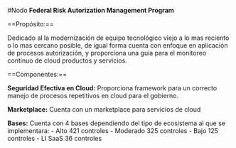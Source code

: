 #Nodo 
**Federal Risk Autorization Management Program**

==Propósito:==

Dedicado al la modernización de equipo tecnológico viejo a lo mas reciento o lo mas cercano posible, de igual forma cuenta con enfoque en aplicación de procesos autorización, y proporciona una guía para el monitoreo continuo de cloud productos y servicios.

==Componentes:==

**Seguridad Efectiva en Cloud:** Proporciona framework para un correcto manejo de procesos repetitivos en cloud para el gobierno.

**Marketplace:** Cuenta con un marketplace para servicios de cloud

**Bases:** Cuenta con 4 bases dependiendo del tipo de ecosistema al que se implementara:
			- Alto 421 controles
			- Moderado 325 controles
			- Bajo 125 controles
			- LI SaaS 36 controles

